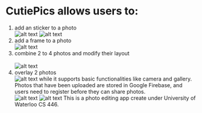 # CutiePics allows users to: 
1. add an sticker to a photo<br />
![alt text](https://github.com/rainagan/CutiePics/blob/master/others/sticker%20scale.gif "scale sticker")
![alt text](https://github.com/rainagan/CutiePics/blob/master/others/sticker%20rotate.gif "rotate sticker")
2. add a frame to a photo<br />
![alt text](https://github.com/rainagan/CutiePics/blob/master/others/frame.gif "add frame")
3. combine 2 to 4 photos and modify their layout<br />  
![alt text](https://github.com/rainagan/CutiePics/blob/master/others/layout.gif "two photos layout")
4. overlay 2 photos<br /> 
![alt text](https://github.com/rainagan/CutiePics/blob/master/others/overlay.gif "overlay")
while it supports basic functionalities like camera and gallery.<br />
Photos that have been uploaded are stored in Google Firebase, and users need to register before they can share photos.<br />
![alt text](https://github.com/rainagan/CutiePics/blob/master/others/download.gif "download")
![alt text](https://github.com/rainagan/CutiePics/blob/master/others/log%20out.gif "log out")
This is a photo editing app create under University of Waterloo CS 446.


